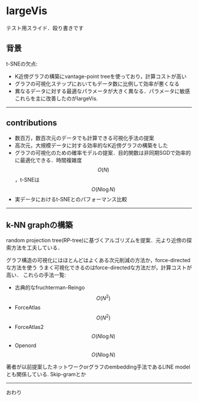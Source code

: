 # largeVis
テスト用スライド．殴り書きです
## 背景
t-SNEの欠点:
- K近傍グラフの構築にvantage-point treeを使っており，計算コストが高い
- グラフの可視化ステップにおいてもデータ数に比例して効率が悪くなる
- 異なるデータに対する最適なパラメータが大きく異なる．パラメータに敏感
これらを主に改善したのがlargeVis.

---

## contributions
- 数百万，数百次元のデータでも計算できる可視化手法の提案
- 高次元，大規模データに対する効率的なK近傍グラフの構築をした
- グラフの可視化のための確率モデルの提案．目的関数は非同期SGDで効率的に最適化できる．時間複雑度$$O(N)$$，t-SNEは$$O(N\log N)$$
- 実データにおけるt-SNEとのパフォーマンス比較

---

## k-NN graphの構築
random projection tree(RP-tree)に基づくアルゴリズムを提案．元より近傍の探索方法を工夫している．

グラフ構造の可視化にはほとんどはよくある次元削減の方法か，force-directedな方法を使う
うまく可視化できるのはforce-directedな方法だが，計算コストが高い．
これらの手法一覧:
- 古典的なfruchterman-Reingo $$O(N^2)$$
- ForceAtlas  $$O(N^2)$$
- ForceAtlas2 $$O(N\log N)$$
- Openord $$O(N\log N)$$


著者が以前提案したネットワークorグラフのembedding手法であるLINE modelとも関係している.
Skip-gramとか

---
おわり
